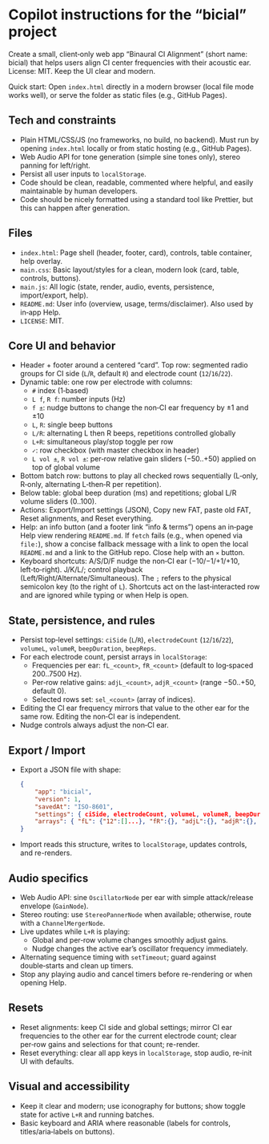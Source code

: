 # Copilot instructions for the “bicial” project

Create a small, client‑only web app “Binaural CI Alignment” (short name: bicial) that helps users align CI center frequencies with their acoustic ear. License: MIT. Keep the UI clear and modern.

Quick start: Open `index.html` directly in a modern browser (local file mode works well), or serve the folder as static files (e.g., GitHub Pages).

## Tech and constraints
- Plain HTML/CSS/JS (no frameworks, no build, no backend). Must run by opening `index.html` locally or from static hosting (e.g., GitHub Pages).
- Web Audio API for tone generation (simple sine tones only), stereo panning for left/right.
- Persist all user inputs to `localStorage`.
- Code should be clean, readable, commented where helpful, and easily maintainable by human developers.
- Code should be nicely formatted using a standard tool like Prettier, but this can happen after generation.

## Files
- `index.html`: Page shell (header, footer, card), controls, table container, help overlay.
- `main.css`: Basic layout/styles for a clean, modern look (card, table, controls, buttons).
- `main.js`: All logic (state, render, audio, events, persistence, import/export, help).
- `README.md`: User info (overview, usage, terms/disclaimer). Also used by in‑app Help.
- `LICENSE`: MIT.

## Core UI and behavior
- Header + footer around a centered “card”. Top row: segmented radio groups for CI side (`L`/`R`, default `R`) and electrode count (`12`/`16`/`22`).
- Dynamic table: one row per electrode with columns:
	- `#` index (1‑based)
	- `L f`, `R f`: number inputs (Hz)
	- `f ±`: nudge buttons to change the non‑CI ear frequency by ±1 and ±10
	- `L`, `R`: single beep buttons
	- `L/R`: alternating L then R beeps, repetitions controlled globally
	- `L+R`: simultaneous play/stop toggle per row
	- `✓`: row checkbox (with master checkbox in header)
	- `L vol ±`, `R vol ±`: per‑row relative gain sliders (−50..+50) applied on top of global volume
- Bottom batch row: buttons to play all checked rows sequentially (L‑only, R‑only, alternating L‑then‑R per repetition).
- Below table: global beep duration (ms) and repetitions; global L/R volume sliders (0..100).
- Actions: Export/Import settings (JSON), Copy new FAT, paste old FAT, Reset alignments, and Reset everything.
- Help: an info button (and a footer link “info & terms”) opens an in‑page Help view rendering `README.md`. If `fetch` fails (e.g., when opened via `file:`), show a concise fallback message with a link to open the local `README.md` and a link to the GitHub repo. Close help with an `⨯` button.
 - Keyboard shortcuts: A/S/D/F nudge the non‑CI ear (−10/−1/+1/+10, left‑to‑right). J/K/L/; control playback (Left/Right/Alternate/Simultaneous). The `;` refers to the physical semicolon key (to the right of `L`). Shortcuts act on the last‑interacted row and are ignored while typing or when Help is open.

## State, persistence, and rules
- Persist top‑level settings: `ciSide` (`L`/`R`), `electrodeCount` (`12`/`16`/`22`), `volumeL`, `volumeR`, `beepDuration`, `beepReps`.
- For each electrode count, persist arrays in `localStorage`:
	- Frequencies per ear: `fL_<count>`, `fR_<count>` (default to log‑spaced 200..7500 Hz).
	- Per‑row relative gains: `adjL_<count>`, `adjR_<count>` (range −50..+50, default 0).
	- Selected rows set: `sel_<count>` (array of indices).
- Editing the CI ear frequency mirrors that value to the other ear for the same row. Editing the non‑CI ear is independent.
- Nudge controls always adjust the non‑CI ear.

## Export / Import
- Export a JSON file with shape:
	```json
	{
		"app": "bicial",
		"version": 1,
		"savedAt": "ISO-8601",
		"settings": { ciSide, electrodeCount, volumeL, volumeR, beepDuration, beepReps },
		"arrays": { "fL": {"12":[]...}, "fR":{}, "adjL":{}, "adjR":{}, "selected":{} }
	}
	```
- Import reads this structure, writes to `localStorage`, updates controls, and re-renders.

## Audio specifics
- Web Audio API: sine `OscillatorNode` per ear with simple attack/release envelope (`GainNode`).
- Stereo routing: use `StereoPannerNode` when available; otherwise, route with a `ChannelMergerNode`.
- Live updates while `L+R` is playing:
	- Global and per‑row volume changes smoothly adjust gains.
	- Nudge changes the active ear’s oscillator frequency immediately.
- Alternating sequence timing with `setTimeout`; guard against double‑starts and clean up timers.
- Stop any playing audio and cancel timers before re-rendering or when opening Help.

## Resets
- Reset alignments: keep CI side and global settings; mirror CI ear frequencies to the other ear for the current electrode count; clear per‑row gains and selections for that count; re-render.
- Reset everything: clear all app keys in `localStorage`, stop audio, re‑init UI with defaults.

## Visual and accessibility
- Keep it clear and modern; use iconography for buttons; show toggle state for active `L+R` and running batches.
- Basic keyboard and ARIA where reasonable (labels for controls, titles/aria‑labels on buttons).
